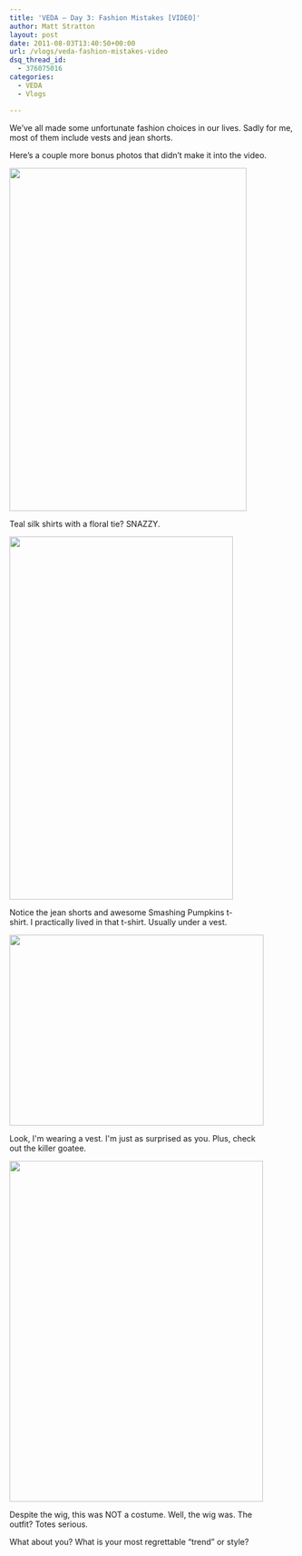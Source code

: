 ```yaml
---
title: 'VEDA – Day 3: Fashion Mistakes [VIDEO]'
author: Matt Stratton
layout: post
date: 2011-08-03T13:40:50+00:00
url: /vlogs/veda-fashion-mistakes-video
dsq_thread_id:
  - 376075016
categories:
  - VEDA
  - Vlogs

---
```

We&#8217;ve all made some unfortunate fashion choices in our lives. Sadly for me, most of them include vests and jean shorts.



Here&#8217;s a couple more bonus photos that didn&#8217;t make it into the video.

<div id="attachment_6628" style="width: 428px" class="wp-caption aligncenter">
  <a href="/wp-content/uploads/6.jpg"><img class="size-full wp-image-6628" title="Homecoming" src="/wp-content/uploads/6.jpg" alt="" width="418" height="604" srcset="/wp-content/uploads/6.jpg 418w, /wp-content/uploads/6-207x300.jpg 207w" sizes="(max-width: 418px) 100vw, 418px" /></a>
  
  <p class="wp-caption-text">
    Teal silk shirts with a floral tie? SNAZZY.
  </p>
</div>

<div id="attachment_6625" style="width: 404px" class="wp-caption aligncenter">
  <a href="/wp-content/uploads/5.jpg"><img class="size-full wp-image-6625" title="Crane Technique" src="/wp-content/uploads/5.jpg" alt="" width="394" height="639" /></a>
  
  <p class="wp-caption-text">
    Notice the jean shorts and awesome Smashing Pumpkins t-shirt. I practically lived in that t-shirt. Usually under a vest.
  </p>
</div>

<div id="attachment_6626" style="width: 458px" class="wp-caption aligncenter">
  <a href="/wp-content/uploads/10.jpg"><img class="size-full wp-image-6626 " title="Matt wearing a killer vest" src="/wp-content/uploads/10.jpg" alt="" width="448" height="336" srcset="/wp-content/uploads/10.jpg 640w, /wp-content/uploads/10-300x225.jpg 300w" sizes="(max-width: 448px) 100vw, 448px" /></a>
  
  <p class="wp-caption-text">
    Look, I'm wearing a vest. I'm just as surprised as you. Plus, check out the killer goatee.
  </p>
</div>

<div id="attachment_6627" style="width: 457px" class="wp-caption aligncenter">
  <a href="/wp-content/uploads/11.jpg"><img class="size-full wp-image-6627" title="Wigging out" src="/wp-content/uploads/11.jpg" alt="" width="447" height="600" srcset="/wp-content/uploads/11.jpg 447w, /wp-content/uploads/11-223x300.jpg 223w" sizes="(max-width: 447px) 100vw, 447px" /></a>
  
  <p class="wp-caption-text">
    Despite the wig, this was NOT a costume. Well, the wig was. The outfit? Totes serious.
  </p>
</div>

What about you? What is your most regrettable &#8220;trend&#8221; or style?